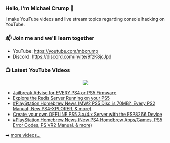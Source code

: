### Hello, I'm Michael Crump 👋

I make YouTube videos and live stream topics regarding console hacking on YouTube. 

### 📬 Join me and we'll learn together

- YouTube: https://youtube.com/mbcrump
- Discord: https://discord.com/invite/9fzK8jcJpd

### 📺 Latest YouTube Videos

<div align="center">

[<img src="https://img.shields.io/badge/-Subscribe-red?style=for-the-badge&logo=youtube&logoColor=white"/>](https://www.youtube.com/c/mbcrump?sub_confirmation=1)

</div>

<!-- YOUTUBE:START -->
- [Jailbreak Advise for EVERY PS4 or PS5 Firmware](https://www.youtube.com/watch?v=O9kjbzN8Sro)
- [Explore the Redis Server Running on your PS5](https://www.youtube.com/watch?v=I72yP7Nb54Q)
- [#PlayStation  Homebrew News &lpar;MW2 PS5 Disc is 70MB?,  Every PS2 Manual, New PS4-XPLORER, &amp; more&rpar;](https://www.youtube.com/watch?v=BbqgjUKcsoY)
- [Create your own OFFLINE PS5 3.x/4.x Server with the ESP8266 Device](https://www.youtube.com/watch?v=QjMQaRAO-aI)
- [#PlayStation  Homebrew News &lpar;New PS4 Homebrew Apps/Games,  PS5 Error Codes, PS VR2 Manual, &amp; more&rpar;](https://www.youtube.com/watch?v=RavVB5tpRec)
<!-- YOUTUBE:END -->

➡️ [more videos...](https://youtube.com/mbcrump)

